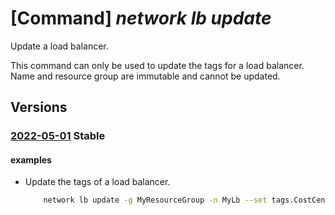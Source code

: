 # [Command] _network lb update_

Update a load balancer.

This command can only be used to update the tags for a load balancer. Name and resource group are immutable and cannot be updated.

## Versions

### [2022-05-01](/Resources/mgmt-plane/L3N1YnNjcmlwdGlvbnMve30vcmVzb3VyY2Vncm91cHMve30vcHJvdmlkZXJzL21pY3Jvc29mdC5uZXR3b3JrL2xvYWRiYWxhbmNlcnMve30=/2022-05-01.xml) **Stable**

<!-- mgmt-plane /subscriptions/{}/resourcegroups/{}/providers/microsoft.network/loadbalancers/{} 2022-05-01 -->

#### examples

- Update the tags of a load balancer.
    ```bash
        network lb update -g MyResourceGroup -n MyLb --set tags.CostCenter=MyBusinessGroup
    ```

